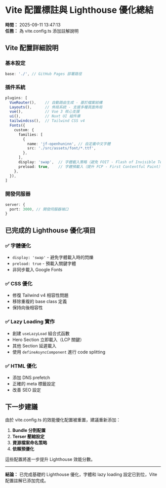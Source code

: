 # Vite 配置標註與 Lighthouse 優化總結

**時間：** 2025-09-11 13:47:13  
**任務：** 為 vite.config.ts 添加註解說明

## Vite 配置詳細說明

### 基本設定
```typescript
base: './', // GitHub Pages 部署路径
```

### 插件系統
```typescript
plugins: [
  VueRouter(),    // 自動路由生成 - 基於檔案結構
  Layouts(),      // 佈局系統 - 支援多種頁面佈局
  vue(),          // Vue 3 核心支援
  ui(),           // Nuxt UI 組件庫
  tailwindcss(),  // Tailwind CSS v4
  Fonts({
    custom: {
      families: [
        {
          name: 'jf-openhuninn', // 自定義中文字體
          src: './src/assets/font/*.ttf',
        },
      ],
      display: 'swap',  // 字體載入策略（避免 FOIT - Flash of Invisible Text）
      preload: true,    // 字體預載入（提升 FCP - First Contentful Paint）
    },
  }),
]
```

### 開發伺服器
```typescript
server: {
  port: 3000, // 開發伺服器端口
}
```

## 已完成的 Lighthouse 優化項目

### ✅ 字體優化
- `display: 'swap'` - 避免字體載入時的閃爍
- `preload: true` - 預載入關鍵字體
- 非同步載入 Google Fonts

### ✅ CSS 優化  
- 修復 Tailwind v4 相容性問題
- 移除重複的 base class 定義
- 保持向後相容性

### ✅ Lazy Loading 實作
- 創建 `useLazyLoad` 組合式函數
- Hero Section 立即載入（LCP 關鍵）
- 其他 Section 延遲載入
- 使用 `defineAsyncComponent` 進行 code splitting

### ✅ HTML 優化
- 添加 DNS prefetch
- 正確的 meta 標籤設定
- 改善 SEO 設定

## 下一步建議

由於 vite.config.ts 的效能優化配置被重置，建議重新添加：

1. **Bundle 分割配置**
2. **Terser 壓縮設定**  
3. **資源檔案命名策略**
4. **依賴預優化**

這些配置將進一步提升 Lighthouse 效能分數。

---

**結論：** 已完成基礎的 Lighthouse 優化，字體和 lazy loading 設定已到位，Vite 配置註解已添加完成。